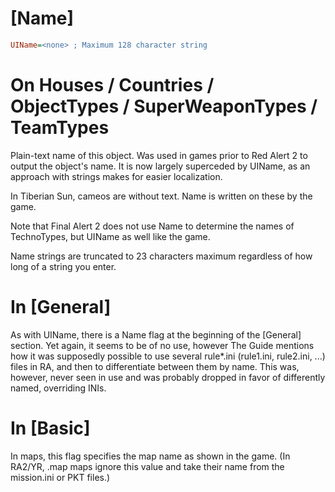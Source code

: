 # [Name]

```ini
UIName=<none> ; Maximum 128 character string
```

# On Houses / Countries / ObjectTypes / SuperWeaponTypes / TeamTypes

Plain-text name of this object. Was used in games prior to Red Alert 2 to output the object's name. It is now largely superceded by UIName, as an approach with strings makes for easier localization.

In Tiberian Sun, cameos are without text. Name is written on these by the game.

Note that Final Alert 2 does not use Name to determine the names of TechnoTypes, but UIName as well like the game.

Name strings are truncated to 23 characters maximum regardless of how long of a string you enter. 

# In [General]

As with UIName, there is a Name flag at the beginning of the [General] section. Yet again, it seems to be of no use, however The Guide mentions how it was supposedly possible to use several rule*.ini (rule1.ini, rule2.ini, ...) files in RA, and then to differentiate between them by name. This was, however, never seen in use and was probably dropped in favor of differently named, overriding INIs. 

# In [Basic]

In maps, this flag specifies the map name as shown in the game. (In RA2/YR, .map maps ignore this value and take their name from the mission.ini or PKT files.)